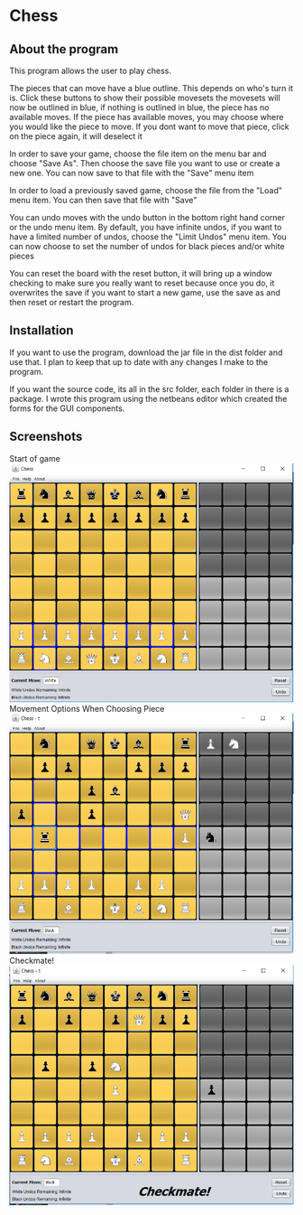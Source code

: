 # Chess

## About the program

This program allows the user to play chess.

The pieces that can move have a blue outline. This depends on who's turn it is. Click these buttons to show their possible movesets the movesets will now be outlined in blue, if nothing is outlined in blue, the piece has no available moves. If the piece has available moves, you may choose where you would like the piece to move. If you dont want to move that piece, click on the piece again, it will deselect it

In order to save your game, choose the file item on the menu bar and choose "Save As". Then choose the save file you want to use or create a new one. You can now save to that file with the "Save" menu item

In order to load a previously saved game, choose the file from the "Load" menu item. You can then save that file with "Save"

You can undo moves with the undo button in the bottom right hand corner or the undo menu item. By default, you have infinite undos, if you want to have a limited number of undos, choose the "Limit Undos" menu item. You can now choose to set the number of undos for black pieces and/or white pieces

You can reset the board with the reset button, it will bring up a window checking to make sure you really want to reset because once you do, it overwrites the save
if you want to start a new game, use the save as and then reset or restart the program.

## Installation
If you want to use the program, download the jar file in the dist folder and use that.  I plan to keep that up to date with any changes I make to the program.

If you want the source code, its all in the src folder, each folder in there is a package.  I wrote this program using the netbeans editor which created the forms for the GUI components.

## Screenshots
Start of game
<img src="screenshots/Start.png" alt="Start of Game">
Movement Options When Choosing Piece
<img src="screenshots/rook.png" alt="Demonstrate Rook Movement Options">
Checkmate!
<img src="screenshots/checkmate.png" alt="Checkmate">
